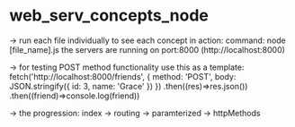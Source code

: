 # web_serv_concepts_node

-> run each file individually to see each concept in action:
    command: node [file_name].js
    the servers are running on port:8000 (http://localhost:8000)

-> for testing POST method functionality use this as a template:
    fetch('http://localhost:8000/friends', {
        method: 'POST',
        body: JSON.stringify({
            id: 3,
            name: 'Grace'
        })
    })
    .then((res)=>res.json())
    .then((friend)=>console.log(friend))

-> the progression: 
    index -> routing -> paramterized -> httpMethods